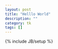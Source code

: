 ```yaml
---
layout: post
title: "Helllo World"
description: ""
category: tk 
tags: []
---
```

{% include JB/setup %}
